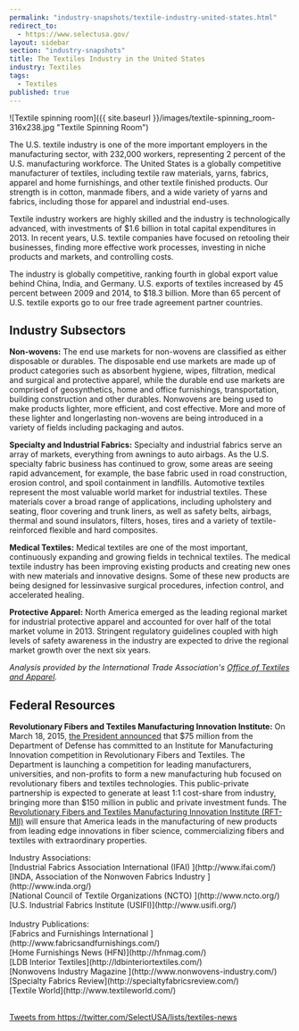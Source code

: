 ```yaml
---
permalink: "industry-snapshots/textile-industry-united-states.html"
redirect_to:
  - https://www.selectusa.gov/
layout: sidebar
section: "industry-snapshots"
title: The Textiles Industry in the United States
industry: Textiles
tags: 
  - Textiles
published: true
---
```


<span class="imgright">![Textile spinning room]({{ site.baseurl }}/images/textile-spinning_room-316x238.jpg "Textile Spinning Room")</span>

The U.S. textile industry is one of the more important employers in the manufacturing sector, with 232,000 workers, representing 2 percent of the U.S. manufacturing workforce. The United States is a globally competitive manufacturer of textiles, including textile raw materials, yarns, fabrics, apparel and home furnishings, and other textile finished products. Our strength is in cotton, manmade fibers, and a wide variety of yarns and fabrics, including those for apparel and industrial end-uses.

Textile industry workers are highly skilled and the industry is technologically advanced, with investments of $1.6 billion in total capital expenditures in 2013. In recent years, U.S. textile companies have focused on retooling their businesses, finding more effective work processes, investing in niche products and markets, and controlling costs.

The industry is globally competitive, ranking fourth in global export value behind China, India, and Germany.  U.S. exports of textiles increased by 45 percent between 2009 and 2014, to $18.3 billion.  More than 65 percent of U.S. textile exports go to our free trade agreement partner countries.

## Industry Subsectors

**Non-wovens:** The end use markets for non-wovens are classified as
either disposable or durables. The disposable end use
markets are made up of product categories such as
absorbent hygiene, wipes, filtration, medical and
surgical and protective apparel, while the durable end
use markets are comprised of geosynthetics, home
and office furnishings, transportation, building
construction and other durables. Nonwovens are being used
to make products lighter, more efficient, and cost
effective. More and more of these lighter and longerlasting
non-wovens are being introduced in a variety
of fields including packaging and autos. 

**Specialty and Industrial Fabrics:** Specialty and industrial fabrics serve an array of
markets, everything from awnings to auto airbags. As
the U.S. specialty fabric business has continued to
grow, some areas are seeing rapid advancement, for
example, the base fabric used in road construction,
erosion control, and spoil containment in landfills.
Automotive textiles represent the most valuable world
market for industrial textiles. These materials cover a
broad range of applications, including upholstery and
seating, floor covering and trunk liners, as well as
safety belts, airbags, thermal and sound insulators,
filters, hoses, tires and a variety of textile-reinforced
flexible and hard composites. 

**Medical Textiles:** Medical textiles are one of the most important,
continuously expanding and growing fields in technical
textiles. The medical textile industry has been
improving existing products and creating new ones
with new materials and innovative designs. Some of
these new products are being designed for lessinvasive
surgical procedures, infection control, and
accelerated healing.

**Protective Apparel:** North America emerged as the leading regional
market for industrial protective apparel and accounted
for over half of the total market volume in 2013.
Stringent regulatory guidelines coupled with high
levels of safety awareness in the industry are expected
to drive the regional market growth over the next six
years.

*Analysis provided by the International Trade Association's [Office of Textiles and Apparel](http://otexa.ita.doc.gov/).*

## Federal Resources

**Revolutionary Fibers and Textiles Manufacturing Innovation Institute:** On March 18, 2015, [the President announced](https://www.whitehouse.gov/the-press-office/2015/03/18/fact-sheet-president-obama-launches-competition-new-textiles-focused-man) that $75 million from the Department of Defense has committed to an Institute for Manufacturing Innovation competition in Revolutionary Fibers and Textiles. The Department is launching a competition for leading manufacturers, universities, and non-profits to form a new manufacturing hub focused on revolutionary fibers and textiles technologies. This public-private partnership is expected to generate at least 1:1 cost-share from industry, bringing more than $150 million in public and private investment funds. The [Revolutionary Fibers and Textiles Manufacturing Innovation Institute (RFT-MII)](http://manufacturing.gov/rft-mii.html) will ensure that America leads in the manufacturing of new products from leading edge innovations in fiber science, commercializing fibers and textiles with extraordinary properties. 

<span class="field field-type-link field-field-industry-assoications">
      <span class="field-label">Industry Associations:&nbsp;</span><br>
    <span class="field-items">
              <span class="field-item even">
                    [Industrial Fabrics Association International (IFAI) ](http://www.ifai.com/)        </span><br>
              <span class="field-item odd">
                    [INDA, Association of the Nonwoven Fabrics Industry ](http://www.inda.org/)        </span><br>
              <span class="field-item even">
                    [National Council of Textile Organizations (NCTO) ](http://www.ncto.org/)        </span><br>
              <span class="field-item odd">
                    [U.S. Industrial Fabrics Institute (USIFI)](http://www.usifi.org/)        </span>
        </span>
</span>
<br><Br>
<span class="field field-type-link field-field-industry-publications">
      <span class="field-label">Industry Publications:&nbsp;</span><br>
    <span class="field-items">
            <span class="field-item odd">
                    [Fabrics and Furnishings International ](http://www.fabricsandfurnishings.com/)        </span><br>
              <span class="field-item even">
                    [Home Furnishings News (HFN)](http://hfnmag.com/)        </span><br>
              <span class="field-item odd">
                    [LDB Interior Textiles](http://ldbinteriortextiles.com/)        </span><br>
              <span class="field-item even">
                    [Nonwovens Industry Magazine ](http://www.nonwovens-industry.com/)        </span><br>
              <span class="field-item odd">
                    [Specialty Fabrics Review](http://specialtyfabricsreview.com/)        </span><br>
              <span class="field-item even">
                    [Textile World](http://www.textileworld.com/)        </span>
        </span>
</span><br><br>

<a class="twitter-timeline" data-dnt="true" href="https://twitter.com/SelectUSA/lists/textiles-news" data-widget-id="614507238376521728">Tweets from https://twitter.com/SelectUSA/lists/textiles-news</a>
<script>!function(d,s,id){var js,fjs=d.getElementsByTagName(s)[0],p=/^http:/.test(d.location)?'http':'https';if(!d.getElementById(id)){js=d.createElement(s);js.id=id;js.src=p+"://platform.twitter.com/widgets.js";fjs.parentNode.insertBefore(js,fjs);}}(document,"script","twitter-wjs");</script>
